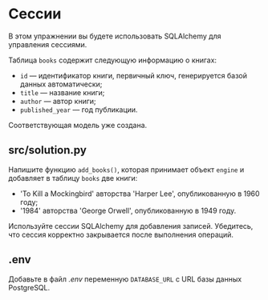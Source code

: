 # Сессии

В этом упражнении вы будете использовать SQLAlchemy для управления сессиями. 

Таблица `books` содержит следующую информацию о книгах:
- `id` — идентификатор книги, первичный ключ, генерируется базой данных автоматически;
- `title` — название книги;
- `author` — автор книги;
- `published_year` — год публикации.

Соответствующая модель уже создана.


## src/solution.py

Напишите функцию `add_books()`, которая принимает объект `engine` и добавляет в таблицу `books` две книги:
- 'To Kill a Mockingbird' авторства 'Harper Lee', опубликованную в 1960 году;
- '1984' авторства 'George Orwell', опубликованную в 1949 году.

Используйте сессии SQLAlchemy для добавления записей. Убедитесь, что сессия корректно закрывается после выполнения операций.

## .env

Добавьте в файл .*env* переменную `DATABASE_URL` с URL базы данных PostgreSQL.